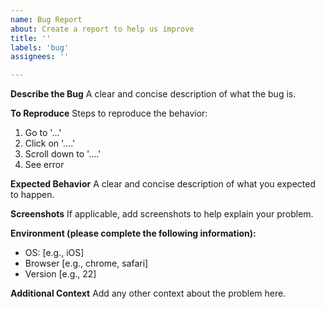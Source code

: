 ```yaml
---
name: Bug Report
about: Create a report to help us improve
title: ''
labels: 'bug'
assignees: ''

---
```


**Describe the Bug**
A clear and concise description of what the bug is.

**To Reproduce**
Steps to reproduce the behavior:
1. Go to '...'
2. Click on '....'
3. Scroll down to '....'
4. See error

**Expected Behavior**
A clear and concise description of what you expected to happen.

**Screenshots**
If applicable, add screenshots to help explain your problem.

**Environment (please complete the following information):**
- OS: [e.g., iOS]
- Browser [e.g., chrome, safari]
- Version [e.g., 22]

**Additional Context**
Add any other context about the problem here.
